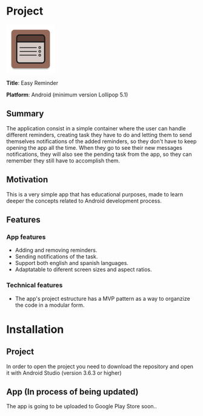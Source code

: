 # Project

<!-- ![app logo image](https://github.com/Robertomdam/EasyReminder/blob/master/app/src/main/res/mipmap-xxxhdpi/ic_logo.png?raw=true) -->
<img src="https://github.com/Robertomdam/EasyReminder/blob/master/app/src/main/res/mipmap-xxxhdpi/ic_logo.png" height="128" width="128">

**Title**: Easy Reminder

**Platform**: Android (minimum version Lollipop 5.1)

## Summary

The application consist in a simple container where the user can handle different reminders, creating task they have to do and letting them to send themselves notifications of the added reminders, so they don't have to keep opening the app all the time. When they go to see their new messages notifications, they will also see the pending task from the app, so they can remember they still have to accomplish them.

## Motivation

This is a very simple app that has educational purposes, made to learn deeper the concepts related to Android development process.

## Features

### App features

* Adding and removing reminders.
* Sending notifications of the task.
* Support both english and spanish languages.
* Adaptatable to diferent screen sizes and aspect ratios.

### Technical features

* The app's project estructure has a MVP pattern as a way to organzize the code in a modular form.

# Installation



## Project

In order to open the project you need to download the repository and open it with Android Studio (version 3.6.3 or higher)

## App (In process of being updated)

The app is going to be uploaded to Google Play Store soon.. 
